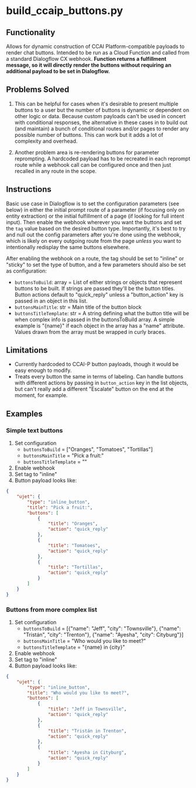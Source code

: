 # build_ccaip_buttons.py

## Functionality

Allows for dynamic construction of CCAI Platform-compatible payloads to render chat buttons. Intended to be run as a Cloud Function and called from a standard Dialogflow CX webhook. **Function returns a fulfillment message, so it will directly render the buttons without requiring an additional payload to be set in Dialogflow.**

## Problems Solved

1. This can be helpful for cases when it's desirable to present multiple buttons to a user but the number of buttons is dynamic or dependent on other logic or data. Because custom payloads can't be used in concert with conditional responses, the alternative in these cases in to build out (and maintain) a bunch of conditional routes and/or pages to render any possible number of buttons. This can work but it adds a lot of complexity and overhead.

2. Another problem area is re-rendering buttons for parameter reprompting. A hardcoded payload has to be recreated in each reprompt route while a webhook call can be configured once and then just recalled in any route in the scope.

## Instructions
Basic use case in Dialogflow is to set the configuration parameters (see below) in either the initial prompt route of a parameter (if focusing only on entity extraction) or the initial fulfillment of a page (if looking for full intent input). Then enable the webhook wherever you want the buttons and set the `tag` value based on the desired button type. Importantly, it's best to try and null out the config parameters after you're done using the webhook, which is likely on every outgoing route from the page _unless_ you want to intentionally redisplay the same buttons elsewhere.

After enabling the webhook on a route, the tag should be set to "inline" or "sticky" to set the type of button, and a few parameters should also be set as configuration:
- `buttonsToBuild`: array = List of either strings or objects that represent buttons to be built. If strings are passed they'll be the button titles. Button actions default to "quick_reply" unless a "button_action" key is passed in an object in this list.
- `buttonsMainTitle`: str = Main title of the button block
- `buttonsTitleTemplate`: str = A string defining what the button title will be when complex info is passed in the buttonsToBuild array. A simple example is "{name}" if each object in the array has a "name" attribute. Values drawn from the array must be wrapped in curly braces.

## Limitations

- Currently hardcoded to CCAI-P button payloads, though it would be easy enough to modify.
- Treats every button the same in terms of labeling. Can handle buttons with different actions by passing in `button_action` key in the list objects, but can't really add a different "Escalate" button on the end at the moment, for example.

## Examples

### Simple text buttons

1. Set configuration
   - `buttonsToBuild` = ["Oranges", "Tomatoes", "Tortillas"]
   - `buttonsMainTitle` = "Pick a fruit:"
   - `buttonsTitleTemplate` = ""
2. Enable webhook
3. Set tag to "inline"
4. Button payload looks like:

```json
{
    "ujet": {
        "type": "inline_button",
        "title": "Pick a fruit:",
        "buttons": [
            {
                "title": "Oranges",
                "action": "quick_reply"
            },
            {
                "title": "Tomatoes",
                "action": "quick_reply"
            },
            {
                "title": "Tortillas",
                "action": "quick_reply"
            }
        ]
    }
}
```

### Buttons from more complex list

1. Set configuration
   - `buttonsToBuild` = [{"name": "Jeff", "city": "Townsville"}, {"name": "Tristán", "city": "Trenton"}, {"name": "Ayesha", "city": Cityburg"}]
   - `buttonsMainTitle` = "Who would you like to meet?"
   - `buttonsTitleTemplate` = "{name} in {city}"
2. Enable webhook
3. Set tag to "inline"
4. Button payload looks like:

```json
{
    "ujet": {
        "type": "inline_button",
        "title": "Who would you like to meet?",
        "buttons": [
            {
                "title": "Jeff in Townsville",
                "action": "quick_reply"
            },
            {
                "title": "Tristán in Trenton",
                "action": "quick_reply"
            },
            {
                "title": "Ayesha in Cityburg",
                "action": "quick_reply"
            }
        ]
    }
}
```

